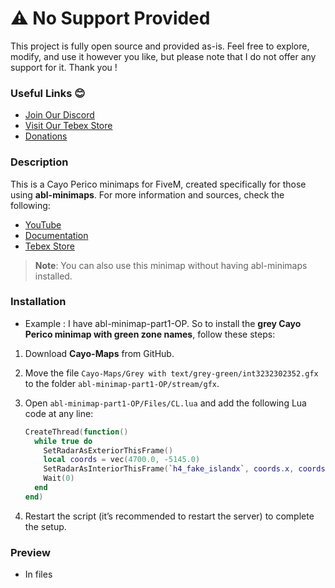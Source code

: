 # ⚠️ No Support Provided
This project is fully open source and provided as-is.
Feel free to explore, modify, and use it however you like, but please note that I do not offer any support for it. Thank you !

### **Useful Links 😊**

* [Join Our Discord](https://discord.gg/jgM5jW3rrN)
* [Visit Our Tebex Store](https://abdelemporium.tebex.io/)
* [Donations](https://paypal.me/ablframework?country.x=FR\&locale.x=fr\_FR)

### Description

This is a Cayo Perico minimaps for FiveM, created specifically for those using **abl-minimaps**. For more information and sources, check the following:

- [YouTube](https://youtu.be/PwLYomSRkBY?si=LGZ7CeA80fhxtvPy)
- [Documentation](https://abdelemporium-docs.gitbook.io/abdelemporium-docs/minimap-styles/minimap-styles)
- [Tebex Store](https://abdelemporium.tebex.io/category/allminimaps)

> **Note**: You can also use this minimap without having abl-minimaps installed.

### Installation

- Example : I have abl-minimap-part1-OP. So to install the **grey Cayo Perico minimap with green zone names**, follow these steps:

1. Download **Cayo-Maps** from GitHub.
2. Move the file `Cayo-Maps/Grey with text/grey-green/int3232302352.gfx` to the folder `abl-minimap-part1-OP/stream/gfx`.
3. Open `abl-minimap-part1-OP/Files/CL.lua` and add the following Lua code at any line:

    ```lua
    CreateThread(function()
      while true do
        SetRadarAsExteriorThisFrame()
        local coords = vec(4700.0, -5145.0)
        SetRadarAsInteriorThisFrame(`h4_fake_islandx`, coords.x, coords.y, 0, 0)
        Wait(0)
      end
    end)
    ```

4. Restart the script (it’s recommended to restart the server) to complete the setup.

### Preview
- In files

